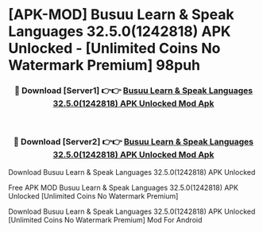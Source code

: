 # [APK-MOD] Busuu  Learn & Speak Languages 32.5.0(1242818) APK Unlocked - [Unlimited Coins No Watermark Premium] 98puh



<div align="center">
<h3>🔴 Download [Server1] 👉👉 <a href="https://momento.my/?title=Busuu__Learn_&_Speak_Languages_32.5.0(1242818)_APK_Unlocked">Busuu  Learn & Speak Languages 32.5.0(1242818) APK Unlocked Mod Apk</a></h3><br>

<h3>🔴 Download [Server2] 👉👉 <a href="https://momento.my/?title=Busuu__Learn_&_Speak_Languages_32.5.0(1242818)_APK_Unlocked">Busuu  Learn & Speak Languages 32.5.0(1242818) APK Unlocked Mod Apk</a></h3>
</div>



Download Busuu  Learn & Speak Languages 32.5.0(1242818) APK Unlocked 

Free APK MOD Busuu  Learn & Speak Languages 32.5.0(1242818) APK Unlocked [Unlimited Coins No Watermark Premium]

Download Busuu  Learn & Speak Languages 32.5.0(1242818) APK Unlocked [Unlimited Coins No Watermark Premium] Mod For Android
